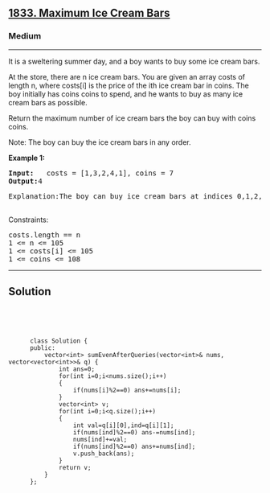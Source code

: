 
<h2><a href="https://leetcode.com/problems/maximum-ice-cream-bars/description/">1833. Maximum Ice Cream Bars</a></h2>
<h3>Medium</h3>
<hr>
<div><p>
It is a sweltering summer day, and a boy wants to buy some ice cream bars.

At the store, there are n ice cream bars. You are given an array costs of length n, where costs[i] is the price of the ith ice cream bar in coins. The boy initially has coins coins to spend, and he wants to buy as many ice cream bars as possible. 

Return the maximum number of ice cream bars the boy can buy with coins coins.

Note: The boy can buy the ice cream bars in any order.
</p>


<p><strong>Example 1:</strong></p>
<pre><strong>Input:</strong>   costs = [1,3,2,4,1], coins = 7
<strong>Output:</strong>4
</pre>
<pre>
Explanation:The boy can buy ice cream bars at indices 0,1,2,4 for a total price of 1 + 3 + 2 + 1 = 7.
  </pre>
  


Constraints:
<pre>
costs.length == n
1 <= n <= 105
1 <= costs[i] <= 105
1 <= coins <= 108
</pre>
<hr>
 <h2><strong><b>Solution</b></strong></h2>
 <br>
 <pre>
 
          class Solution {
          public:
              vector<int> sumEvenAfterQueries(vector<int>& nums, vector<vector<int>>& q) {
                  int ans=0;
                  for(int i=0;i<nums.size();i++)
                  {
                      if(nums[i]%2==0) ans+=nums[i];
                  }
                  vector<int> v;
                  for(int i=0;i<q.size();i++)
                  {
                      int val=q[i][0],ind=q[i][1];
                      if(nums[ind]%2==0) ans-=nums[ind];
                      nums[ind]+=val;
                      if(nums[ind]%2==0) ans+=nums[ind];
                      v.push_back(ans);
                  }
                  return v;
              }
          };
          
 </pre>

